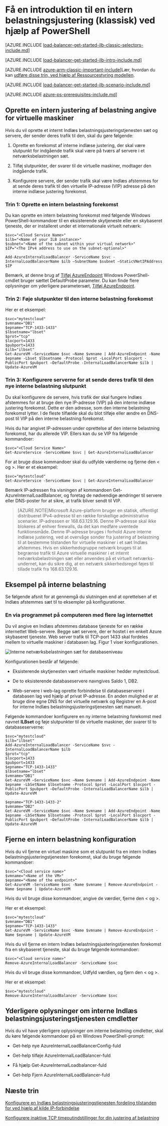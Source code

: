 <properties
   pageTitle="Oprette en intern justering af belastning ved hjælp af PowerShell i den klassiske implementeringsmodel | Microsoft Azure"
   description="Lær at oprette en intern justering af belastning ved hjælp af PowerShell i modellen Klassisk installation"
   services="load-balancer"
   documentationCenter="na"
   authors="sdwheeler"
   manager="carmonm"
   editor=""
   tags="azure-service-management"
/>
<tags
   ms.service="load-balancer"
   ms.devlang="na"
   ms.topic="get-started-article"
   ms.tgt_pltfrm="na"
   ms.workload="infrastructure-services"
   ms.date="02/09/2016"
   ms.author="sewhee" />

# <a name="get-started-creating-an-internal-load-balancer-classic-using-powershell"></a>Få en introduktion til en intern belastningsjustering (klassisk) ved hjælp af PowerShell

[AZURE.INCLUDE [load-balancer-get-started-ilb-classic-selectors-include.md](../../includes/load-balancer-get-started-ilb-classic-selectors-include.md)]

[AZURE.INCLUDE [load-balancer-get-started-ilb-intro-include.md](../../includes/load-balancer-get-started-ilb-intro-include.md)]

[AZURE.INCLUDE [azure-arm-classic-important-include](../../includes/learn-about-deployment-models-classic-include.md)]Lær, hvordan du kan [udføre disse trin, ved hjælp af Ressourcestyring modellen](load-balancer-get-started-ilb-arm-ps.md).

[AZURE.INCLUDE [load-balancer-get-started-ilb-scenario-include.md](../../includes/load-balancer-get-started-ilb-scenario-include.md)]


[AZURE.INCLUDE [azure-ps-prerequisites-include.md](../../includes/azure-ps-prerequisites-include.md)]


## <a name="create-an-internal-load-balancer-set-for-virtual-machines"></a>Oprette en intern justering af belastning angive for virtuelle maskiner

Hvis du vil oprette et internt Indlæs belastningsjusteringstjenesten sæt og servere, der sender deres trafik til den, skal du gøre følgende:

1. Oprette en forekomst af interne indlæse justering, der skal være slutpunkt for indgående trafik skal være på tværs af servere i et netværksbelastningen sæt.

1. Tilføj slutpunkter, der svarer til de virtuelle maskiner, modtager den indgående trafik.

1. Konfigurere servere, der sender trafik skal være Indlæs afstemmes for at sende deres trafik til den virtuelle IP-adresse (VIP) adresse på den interne indlæse justering forekomst.


### <a name="step-1-create-an-internal-load-balancing-instance"></a>Trin 1: Oprette en intern belastning forekomst

Du kan oprette en intern belastning forekomst med følgende Windows PowerShell-kommandoer til en eksisterende skytjeneste eller en skybaseret tjeneste, der er installeret under et internationale virtuelt netværk:

    $svc="<Cloud Service Name>"
    $ilb="<Name of your ILB instance>"
    $subnet="<Name of the subnet within your virtual network>"
    $IP="<The IPv4 address to use on the subnet-optional>"

    Add-AzureInternalLoadBalancer -ServiceName $svc -InternalLoadBalancerName $ilb –SubnetName $subnet –StaticVNetIPAddress $IP


Bemærk, at denne brug af [Tilføj AzureEndpoint](https://msdn.microsoft.com/library/dn495300.aspx) Windows PowerShell-cmdlet bruger sættet DefaultProbe parameter. Du kan finde flere oplysninger om yderligere parametersæt, [Tilføj AzureEndpoint](https://msdn.microsoft.com/library/dn495300.aspx).

### <a name="step-2-add-endpoints-to-the-internal-load-balancing-instance"></a>Trin 2: Føje slutpunkter til den interne belastning forekomst

Her er et eksempel:

    $svc="mytestcloud"
    $vmname="DB1"
    $epname="TCP-1433-1433"
    $lbsetname="lbset"
    $prot="tcp"
    $locport=1433
    $pubport=1433
    $ilb="ilbset"
    Get-AzureVM –ServiceName $svc –Name $vmname | Add-AzureEndpoint -Name $epname -Lbset $lbsetname -Protocol $prot -LocalPort $locport -PublicPort $pubport –DefaultProbe -InternalLoadBalancerName $ilb | Update-AzureVM


### <a name="step-3-configure-your-servers-to-send-their-traffic-to-the-new-internal-load-balancing-endpoint"></a>Trin 3: Konfigurere serverne for at sende deres trafik til den nye interne belastning slutpunkt

Du skal konfigurere de servere, hvis trafik der skal fungere Indlæs afstemmes for at bruge den nye IP-adresse (VIP) på den interne indlæse justering forekomst. Dette er den adresse, som den interne belastning forekomst lytter. I de fleste tilfælde skal du blot tilføje eller ændre en DNS-post til VIP på den interne belastning forekomst.

Hvis du har angivet IP-adressen under oprettelse af den interne belastning forekomst, har du allerede VIP. Ellers kan du se VIP fra følgende kommandoer:

    $svc="<Cloud Service Name>"
    Get-AzureService -ServiceName $svc | Get-AzureInternalLoadBalancer



For at bruge disse kommandoer skal du udfylde værdierne og fjerne den < og >. Her er et eksempel:

    $svc="mytestcloud"
    Get-AzureService -ServiceName $svc | Get-AzureInternalLoadBalancer


Bemærk IP-adressen fra visningen af kommandoen Get-AzureInternalLoadBalancer, og foretag de nødvendige ændringer til servere eller DNS-poster for at sikre, at trafik bliver sendt til VIP.

>[AZURE.NOTE]Microsoft Azure-platform bruger en statisk, offentligt distribueret IPv4-adresse til en række forskellige administrative scenarier. IP-adressen er 168.63.129.16. Denne IP-adresse skal ikke blokeres af enhver firewalls, da det kan medføre uventede funktionsmåde.
>Denne IP-adresse bruges i forhold Azure interne indlæse justering, ved at overvåge sonder fra justering af belastning til at bestemme tilstanden for virtuelle maskiner i et sæt Indlæs afstemmes. Hvis en sikkerhedsgruppe netværk bruges til at begrænse trafik til Azure virtuelle maskiner i et internt netværksbelastningen sæt eller anvendes på et virtuelt netværks-undernet, kan du sikre dig, at en netværk sikkerhedsregel føjes til tillade trafik fra 168.63.129.16.


## <a name="example-of-internal-load-balancing"></a>Eksempel på interne belastning

Se følgende afsnit for at gennemgå du slutningen end at oprettelsen af et Indlæs afstemmes sæt til to eksempler på konfigurationer.

### <a name="an-internet-facing-multi-tier-application"></a>En via programmet på computeren med flere lag internettet

Du vil angive en Indlæs afstemmes database tjeneste for en række internettet Web-servere. Begge sæt servere, der er hostet i en enkelt Azure skybaseret tjeneste. Web server trafik til TCP-port 1433 skal fordeles mellem to virtuelle maskiner i databasen lag. Figur 1 viser konfigurationen.

![Interne netværksbelastningen sæt for databaseniveau](./media/load-balancer-internal-getstarted/IC736321.png)


Konfigurationen består af følgende:

- Eksisterende skytjenesten vært virtuelle maskiner hedder mytestcloud.

- De to eksisterende databaseservere navngives Saldo 1, DB2.

- Web-servere i web-lag oprette forbindelse til databaseservere i databasen lag ved hjælp af privat IP-adresse. En anden mulighed er at bruge dine egne DNS for det virtuelle netværk og Registrer en A-post for interne Indlæs belastningsjusteringstjenesten sæt manuelt.

Følgende kommandoer konfigurere en ny interne belastning forekomst med navnet **ILBset** og føje slutpunkter til de virtuelle maskiner, der svarer til to databaseserverne:

    $svc="mytestcloud"
    $ilb="ilbset"
    Add-AzureInternalLoadBalancer -ServiceName $svc -InternalLoadBalancerName $ilb
    $prot="tcp"
    $locport=1433
    $pubport=1433
    $epname="TCP-1433-1433"
    $lbsetname="lbset"
    $vmname="DB1"
    Get-AzureVM –ServiceName $svc –Name $vmname | Add-AzureEndpoint -Name $epname -LbSetName $lbsetname -Protocol $prot -LocalPort $locport -PublicPort $pubport –DefaultProbe -InternalLoadBalancerName $ilb | Update-AzureVM

    $epname="TCP-1433-1433-2"
    $vmname="DB2"
    Get-AzureVM –ServiceName $svc –Name $vmname | Add-AzureEndpoint -Name $epname -LbSetName $lbsetname -Protocol $prot -LocalPort $locport -PublicPort $pubport –DefaultProbe -InternalLoadBalancerName $ilb | Update-AzureVM


## <a name="remove-an-internal-load-balancing-configuration"></a>Fjerne en intern belastning konfiguration

Hvis du vil fjerne en virtuel maskine som et slutpunkt fra en intern Indlæs belastningsjusteringstjenesten forekomst, skal du bruge følgende kommandoer:

    $svc="<Cloud service name>"
    $vmname="<Name of the VM>"
    $epname="<Name of the endpoint>"
    Get-AzureVM -ServiceName $svc -Name $vmname | Remove-AzureEndpoint -Name $epname | Update-AzureVM

Hvis du vil bruge disse kommandoer, angive de værdier, fjerne den < og >.

Her er et eksempel:

    $svc="mytestcloud"
    $vmname="DB1"
    $epname="TCP-1433-1433"
    Get-AzureVM -ServiceName $svc -Name $vmname | Remove-AzureEndpoint -Name $epname | Update-AzureVM

Hvis du vil fjerne en intern Indlæs belastningsjusteringstjenesten forekomst fra en skybaseret tjeneste, skal du bruge følgende kommandoer:

    $svc="<Cloud service name>"
    Remove-AzureInternalLoadBalancer -ServiceName $svc

Hvis du vil bruge disse kommandoer, Udfyld værdien, og fjern den < og >.

Her er et eksempel:

    $svc="mytestcloud"
    Remove-AzureInternalLoadBalancer -ServiceName $svc



## <a name="additional-information-about-internal-load-balancer-cmdlets"></a>Yderligere oplysninger om interne Indlæs belastningsjusteringstjenesten cmdletter


Hvis du vil have yderligere oplysninger om interne belastning cmdletter, skal du køre følgende kommandoer på en Windows PowerShell-prompt:

- Get-help nye AzureInternalLoadBalancerConfig-fuld

- Get-help tilføje AzureInternalLoadBalancer-fuld

- Få hjælp Get-AzureInternalLoadbalancer-fuld

- Get-help Fjern AzureInternalLoadBalancer-fuld

## <a name="next-steps"></a>Næste trin

[Konfigurere en Indlæs belastningsjusteringstjenesten fordeling tilstanden for ved hjælp af kilde IP-forbindelse](load-balancer-distribution-mode.md)

[Konfigurere inaktive TCP timeoutindstillinger for din justering af belastning](load-balancer-tcp-idle-timeout.md)